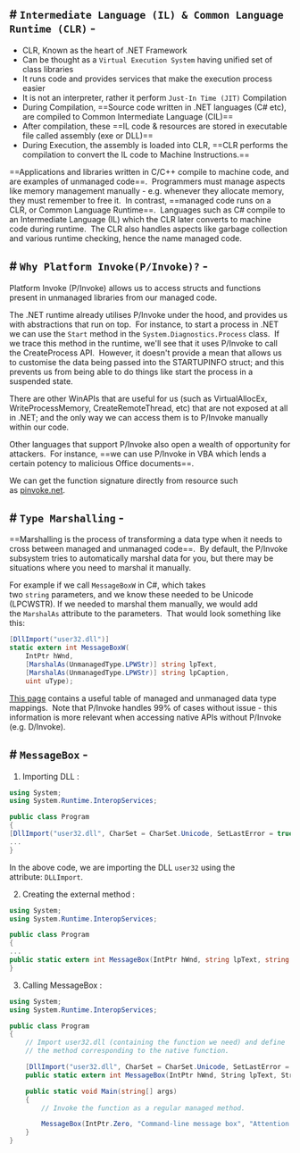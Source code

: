 ## # `Intermediate Language (IL) & Common Language Runtime (CLR)` -

- CLR, Known as the heart of .NET Framework
- Can be thought as a `Virtual Execution System` having unified set of class libraries
- It runs code and provides services that make the execution process easier
- It is not an interpreter, rather it perform `Just-In Time (JIT)` Compilation
- During Compilation, ==Source code written in .NET languages (C# etc), are compiled to Common Intermediate Language (CIL)==
- After compilation, these ==IL code & resources are stored in executable file called assembly (exe or DLL)==
- During Execution, the assembly is loaded into CLR, ==CLR performs the compilation to convert the IL code to Machine Instructions.== 

==Applications and libraries written in C/C++ compile to machine code, and are examples of unmanaged code==.  Programmers must manage aspects like memory management manually - e.g. whenever they allocate memory, they must remember to free it.  In contrast, ==managed code runs on a CLR, or Common Language Runtime==.  Languages such as C# compile to an Intermediate Language (IL) which the CLR later converts to machine code during runtime.  The CLR also handles aspects like garbage collection and various runtime checking, hence the name managed code.

## # `Why Platform Invoke(P/Invoke)?` -

Platform Invoke (P/Invoke) allows us to access structs and functions present in unmanaged libraries from our managed code.

The .NET runtime already utilises P/Invoke under the hood, and provides us with abstractions that run on top.  For instance, to start a process in .NET we can use the `Start` method in the `System.Diagnostics.Process` class.  If we trace this method in the runtime, we'll see that it uses P/Invoke to call the CreateProcess API.  However, it doesn't provide a mean that allows us to customise the data being passed into the STARTUPINFO struct; and this prevents us from being able to do things like start the process in a suspended state.

There are other WinAPIs that are useful for us (such as VirtualAllocEx, WriteProcessMemory, CreateRemoteThread, etc) that are not exposed at all in .NET; and the only way we can access them is to P/Invoke manually within our code.

Other languages that support P/Invoke also open a wealth of opportunity for attackers.  For instance, ==we can use P/Invoke in VBA which lends a certain potency to malicious Office documents==.

We can get the function signature directly from resource such as [pinvoke.net](http://pinvoke.net/default.aspx/user32/MessageBox.html).

## # `Type Marshalling` -

==Marshalling is the process of transforming a data type when it needs to cross between managed and unmanaged code==.  By default, the P/Invoke subsystem tries to automatically marshal data for you, but there may be situations where you need to marshal it manually.

For example if we call `MessageBoxW` in C#, which takes two `string` parameters, and we know these needed to be Unicode (LPCWSTR). If we needed to marshal them manually, we would add the `MarshalAs` attribute to the parameters.  That would look something like this:

```c#
[DllImport("user32.dll")]
static extern int MessageBoxW(
    IntPtr hWnd,
    [MarshalAs(UnmanagedType.LPWStr)] string lpText,
    [MarshalAs(UnmanagedType.LPWStr)] string lpCaption,
    uint uType);
```

[This page](https://docs.microsoft.com/en-us/dotnet/framework/interop/marshaling-data-with-platform-invoke) contains a useful table of managed and unmanaged data type mappings.  Note that P/Invoke handles 99% of cases without issue - this information is more relevant when accessing native APIs without P/Invoke (e.g. D/Invoke).

## # `MessageBox` -

1. Importing DLL :

```csharp
using System;
using System.Runtime.InteropServices;

public class Program
{
[DllImport("user32.dll", CharSet = CharSet.Unicode, SetLastError = true)]
...
} 
```

In the above code, we are importing the DLL `user32` using the attribute: `DLLImport`.

2. Creating the external method :

```csharp
using System;
using System.Runtime.InteropServices;

public class Program
{
...
public static extern int MessageBox(IntPtr hWnd, string lpText, string lpCaption, uint uType);
} 
```

3. Calling MessageBox :

```csharp
using System;
using System.Runtime.InteropServices;

public class Program
{
    // Import user32.dll (containing the function we need) and define
    // the method corresponding to the native function.

    [DllImport("user32.dll", CharSet = CharSet.Unicode, SetLastError = true)]
    public static extern int MessageBox(IntPtr hWnd, String lpText, String lpcaption, uint uType);

    public static void Main(string[] args)
    {
        // Invoke the function as a regular managed method.

        MessageBox(IntPtr.Zero, "Command-line message box", "Attention!", 0);
    }
}
```